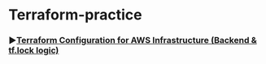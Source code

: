 # Terraform-practice
### ▶️[Terraform Configuration for AWS Infrastructure (Backend & tf.lock logic)](Bacakend-&-lock/README.md)
